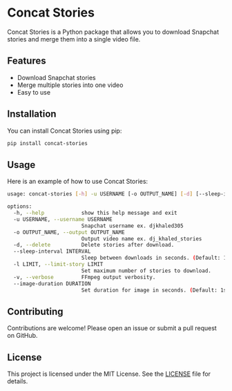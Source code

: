 # Concat Stories

Concat Stories is a Python package that allows you to download Snapchat stories and merge them into a single video file.

## Features

- Download Snapchat stories
- Merge multiple stories into one video
- Easy to use

## Installation

You can install Concat Stories using pip:

```bash
pip install concat-stories
```

## Usage

Here is an example of how to use Concat Stories:

```bash
usage: concat-stories [-h] -u USERNAME [-o OUTPUT_NAME] [-d] [--sleep-interval INTERVAL] [-l LIMIT] [-v] [--image-duration DURATION]

options:
  -h, --help            show this help message and exit
  -u USERNAME, --username USERNAME
                        Snapchat username ex. djkhaled305
  -o OUTPUT_NAME, --output OUTPUT_NAME
                        Output video name ex. dj_khaled_stories
  -d, --delete          Delete stories after download.
  --sleep-interval INTERVAL
                        Sleep between downloads in seconds. (Default: 1s)
  -l LIMIT, --limit-story LIMIT
                        Set maximum number of stories to download.
  -v, --verbose         FFmpeg output verbosity.
  --image-duration DURATION
                        Set duration for image in seconds. (Default: 1s)
```

## Contributing

Contributions are welcome! Please open an issue or submit a pull request on GitHub.

## License

This project is licensed under the MIT License. See the [LICENSE](LICENSE) file for details.
